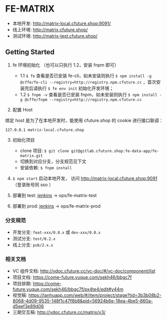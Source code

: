 # FE-MATRIX

- 本地开发: http://matrix-local.cfuture.shop:9091/
- 线上环境: http://matrix.cfuture.shop/
- 测试环境: http://matrix-test.cfuture.shop/

## Getting Started

1. fe 环境初始化 （也可以只执行 1.2，安装 fnpm 即可）
   - 1.1 `$ fe` 查看是否已安装 fe-cli，如未安装则执行 `$ npm install -g @cffe/fe-cli --registry=http://registry.npm.cfuture.cc` ，首次安装完后请执行 `$ fe env init` 初始化开发环境；
   - 1.2 `$ fnpm -v` 查看是否已安装 fnpm，如未安装则执行 `$ npm install -g @cffe/fnpm --registry=http://registry.npm.cfuture.cc`

2. 配置 Host

绑定 host 是为了在本地开发时，能使用 cfuture.shop 的 cookie 进行接口联调：

```host
127.0.0.1 matrix-local.cfuture.shop
```

3. 初始化项目
   - clone 项目: `$ git clone git@gitlab.cfuture.shop:fe-data-app/fe-matrix.git`
   - 切换到对应分支，分支规范见下文
   - 安装依赖: `$ fnpm install`

4. `$ npm start` 启动本地开发， 访问 http://matrix-local.cfuture.shop:9091 （登录账号同 sso ）

5. 部署到 test:  [jenkins](http://jenkins.cfuture.cc/) -> ops/fe-matrix-test

6. 部署到 prod: [jenkins](http://jenkins.cfuture.cc/) -> ops/fe-matrix-prod

### 分支规范

- 开发分支: `feat-xxx/0.0.x` 或 `dev-xxx/0.0.x`
- 测试分支: `test/0.2.x`
- 线上分支: `pub/2.x.x`

### 相关文档

- VC 组件文档: http://vdoc.cfuture.cc/vc-doc/#/vc-doc/component/list
- 项目文档: https://come-future.yuque.com/sekh46/bbgc7f
- 项目排期: https://come-future.yuque.com/sekh46/bbgc7f/px4te4/edit#y44m
- 视觉稿: https://lanhuapp.com/web/#/item/project/stage?tid=3b3b08b2-8068-4d09-9535-148f1c47f6b8&pid=56924b6e-18ea-4be5-860a-d5eef3e89d06
- 三期交互稿: http://vdoc.cfuture.cc/matrix/v3/
